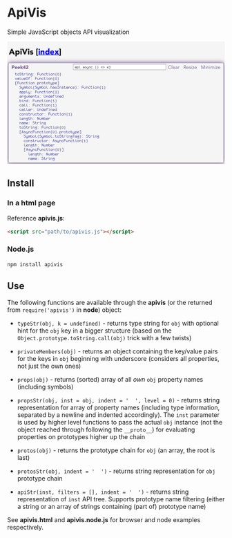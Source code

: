 # ApiVis

Simple JavaScript objects API visualization

![Screenshot](./screenshot.png)

## Install

### In a html page

Reference **apivis.js**:  

```html
<script src="path/to/apivis.js"></script>
```

### Node.js

```bash
npm install apivis
```

## Use

The following functions are available through the **apivis** (or the returned from `require('apivis')` in **node**) object:

- `typeStr(obj, k = undefined)` - returns type string for `obj` with optional hint for the `obj` key in a bigger structure (based on the `Object.prototype.toString.call(obj)` trick with a few twists)

- `privateMembers(obj)` - returns an object containing the key/value pairs for the keys in `obj` beginning with underscore (considers all properties, not just the own ones)

- `props(obj)` - returns (sorted) array of all *own* `obj` property names (including symbols)

- `propsStr(obj, inst = obj, indent = '  ', level = 0)` - returns string representation for array of property names (including type information, separated by a newline and indented accordingly). The `inst` parameter is used by higher level functions to pass the actual `obj` instance (not the object reached through following the `__proto__`) for evaluating properties on prototypes higher up the chain

- `protos(obj)` - returns the prototype chain for `obj` (an array, the root is last)

- `protosStr(obj, indent = '  ')` - returns string representation for `obj` prototype chain

- `apiStr(inst, filters = [], indent = '  ')` - returns string representation of `inst` API tree. Supports prototype name filtering (either a string or an array of strings containing (part of) prototype name)

See **apivis.html** and **apivis.node.js** for browser and node examples respectively.
